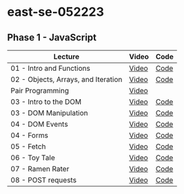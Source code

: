 # east-se-052223

## Phase 1 - JavaScript
| Lecture | Video | Code |
| - | - | - |
|01 - Intro and Functions | [Video](https://youtu.be/lCzoX5F_Sbw) | [Code](https://github.com/learn-co-students/east-se-052223/blob/main/01_intro_and_functions/example.js) |
|02 - Objects, Arrays, and Iteration | [Video](https://youtu.be/iS0ou3QCbD4) | [Code](https://github.com/learn-co-students/east-se-052223/tree/solutions/02_objects_arrays_and_iteration) |
|Pair Programming | [Video](https://youtu.be/tD_W83R2REc) |
|03 - Intro to the DOM | [Video](https://youtu.be/StvkD17FLy4)|[Code](https://github.com/learn-co-students/east-se-052223/blob/solutions/03_dom_manipulation/index.html)
|03 - DOM Manipulation | [Video](https://youtu.be/yVtDfmLfP9U)|[Code](https://github.com/learn-co-students/east-se-052223/blob/solutions/03_dom_manipulation/index.js)
|04 - DOM Events | [Video](https://youtu.be/3eB1owRvrtk)|[Code](https://github.com/learn-co-students/east-se-052223/tree/solutions/04_dom_events_and_forms)
|04 - Forms | [Video](https://youtu.be/S_6tvX_JdRg)|[Code](https://github.com/learn-co-students/east-se-052223/tree/solutions/04_dom_events_and_forms)
|05 - Fetch | [Video](https://youtu.be/cLXcTVbrSag)|[Code](https://github.com/learn-co-students/east-se-052223/blob/solutions/05_fetch/index.js)
|06 - Toy Tale | [Video](https://youtu.be/ozb-03mTBHE)|[Code](https://github.com/emileypalmquist/phase-1-practice-toy-tale/tree/solution-east-052223)
|07 - Ramen Rater | [Video](https://youtu.be/LeAkmZ6uWFM)|[Code](https://github.com/learn-co-students/east-se-052223/blob/solutions/07_ramen_rater/src/index.js)
|08 - POST requests | [Video](https://youtu.be/Lv0beUZA-8k)|[Code](https://github.com/learn-co-students/east-se-052223/blob/solutions/08_post_requests/index.js)
